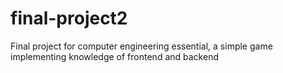 # final-project2
Final project for computer engineering essential, a simple game implementing knowledge of frontend and backend